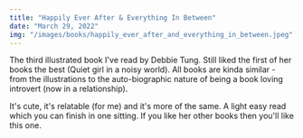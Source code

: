 ```yaml
---
title: "Happily Ever After & Everything In Between"
date: "March 29, 2022"
img: "/images/books/happily_ever_after_and_everything_in_between.jpeg"
---
```


The third illustrated book I've read by Debbie Tung. Still liked the first of her books
the best (Quiet girl in a noisy world). All books are kinda similar - from the illustrations
to the auto-biographic nature of being a book loving introvert (now in a relationship).

It's cute, it's relatable (for me) and it's more of the same. A light easy read which
you can finish in one sitting. If you like her other books then you'll like this one.